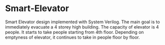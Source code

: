 # Smart-Elevator
Smart Elevator design implemented with System Verilog. The main goal is to immediately evacuate a 4 storey high building. The capacity of
elevator is 4 people. It starts to take people starting from 4th floor. Depending on emptyness of elevator, it continues to take in
people floor by floor.
